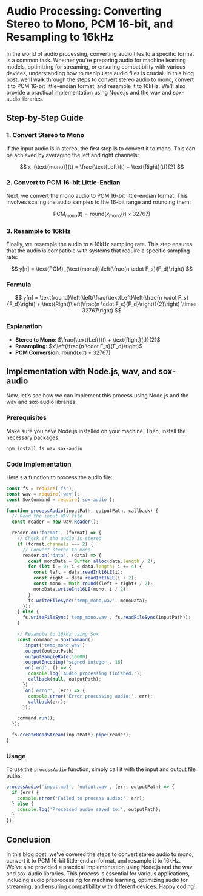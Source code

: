 # Audio Processing: Converting Stereo to Mono, PCM 16-bit, and Resampling to 16kHz

In the world of audio processing, converting audio files to a specific format is a common task. Whether you're preparing audio for machine learning models, optimizing for streaming, or ensuring compatibility with various devices, understanding how to manipulate audio files is crucial. In this blog post, we'll walk through the steps to convert stereo audio to mono, convert it to PCM 16-bit little-endian format, and resample it to 16kHz. We'll also provide a practical implementation using Node.js and the wav and sox-audio libraries.

## Step-by-Step Guide

### 1. Convert Stereo to Mono

If the input audio is in stereo, the first step is to convert it to mono. This can be achieved by averaging the left and right channels:

$$ x_{\text{mono}}(t) = \frac{\text{Left}(t) + \text{Right}(t)}{2} $$

### 2. Convert to PCM 16-bit Little-Endian

Next, we convert the mono audio to PCM 16-bit little-endian format. This involves scaling the audio samples to the 16-bit range and rounding them:

$$ \text{PCM}_{\text{mono}}(t) = \text{round}(x_{\text{mono}}(t) \times 32767) $$

### 3. Resample to 16kHz

Finally, we resample the audio to a 16kHz sampling rate. This step ensures that the audio is compatible with systems that require a specific sampling rate:

$$ y[n] = \text{PCM}_{\text{mono}}\left(\frac{n \cdot F_s}{F_d}\right) $$

### Formula

$$ y[n] = \text{round}\left(\left(\frac{\text{Left}\left(\frac{n \cdot F_s}{F_d}\right) + \text{Right}\left(\frac{n \cdot F_s}{F_d}\right)}{2}\right) \times 32767\right) $$

### Explanation

- **Stereo to Mono**: $\frac{\text{Left}(t) + \text{Right}(t)}{2}$
- **Resampling**: $x\left(\frac{n \cdot F_s}{F_d}\right)$
- **PCM Conversion**: $\text{round}(x(t) \times 32767)$

## Implementation with Node.js, wav, and sox-audio
Now, let's see how we can implement this process using Node.js and the wav and sox-audio libraries.

### Prerequisites

Make sure you have Node.js installed on your machine. Then, install the necessary packages:

```bash
npm install fs wav sox-audio
```

### Code Implementation

Here's a function to process the audio file:

```javascript
const fs = require('fs');
const wav = require('wav');
const SoxCommand = require('sox-audio');

function processAudio(inputPath, outputPath, callback) {
  // Read the input WAV file
  const reader = new wav.Reader();

  reader.on('format', (format) => {
    // Check if the audio is stereo
    if (format.channels === 2) {
      // Convert stereo to mono
      reader.on('data', (data) => {
        const monoData = Buffer.alloc(data.length / 2);
        for (let i = 0; i < data.length; i += 4) {
          const left = data.readInt16LE(i);
          const right = data.readInt16LE(i + 2);
          const mono = Math.round((left + right) / 2);
          monoData.writeInt16LE(mono, i / 2);
        }
        fs.writeFileSync('temp_mono.wav', monoData);
      });
    } else {
      fs.writeFileSync('temp_mono.wav', fs.readFileSync(inputPath));
    }

    // Resample to 16kHz using Sox
    const command = SoxCommand()
      .input('temp_mono.wav')
      .output(outputPath)
      .outputSampleRate(16000)
      .outputEncoding('signed-integer', 16)
      .on('end', () => {
        console.log('Audio processing finished.');
        callback(null, outputPath);
      })
      .on('error', (err) => {
        console.error('Error processing audio:', err);
        callback(err);
      });

    command.run();
  });

  fs.createReadStream(inputPath).pipe(reader);
}
```

### Usage

To use the `processAudio` function, simply call it with the input and output file paths:

```javascript
processAudio('input.mp3', 'output.wav', (err, outputPath) => {
  if (err) {
    console.error('Failed to process audio:', err);
  } else {
    console.log('Processed audio saved to:', outputPath);
  }
});
```

## Conclusion

In this blog post, we've covered the steps to convert stereo audio to mono, convert it to PCM 16-bit little-endian format, and resample it to 16kHz. We've also provided a practical implementation using Node.js and the wav and sox-audio libraries. This process is essential for various applications, including audio preprocessing for machine learning, optimizing audio for streaming, and ensuring compatibility with different devices. Happy coding!

